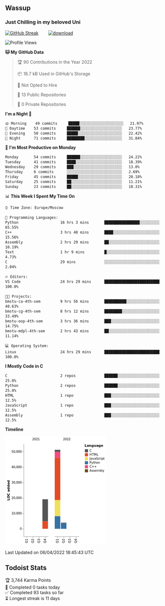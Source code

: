 ## Wassup 
### Just Chilling in my beloved Uni 

<!--
-->

[![GitHub Streak](http://github-readme-streak-stats.herokuapp.com?user=archeoss&theme=shades-of-purple&hide_border=true&date_format=j%20M%5B%20Y%5D)](https://git.io/streak-stats)&nbsp;&nbsp;&nbsp;&nbsp;&nbsp;&nbsp;&nbsp;&nbsp;[![download](https://user-images.githubusercontent.com/68448737/147796309-d8b65b1d-4dde-40d9-b03a-2b42aaa6cd43.jpeg)
](https://bmstu.ru/)

<!--START_SECTION:waka-->
![Profile Views](http://img.shields.io/badge/Profile%20Views-1-blue)

**🐱 My GitHub Data** 

> 🏆 90 Contributions in the Year 2022
 > 
> 📦 18.7 kB Used in GitHub's Storage 
 > 
> 🚫 Not Opted to Hire
 > 
> 📜 13 Public Repositories 
 > 
> 🔑 0 Private Repositories  
 > 
**I'm a Night 🦉** 

```text
🌞 Morning    49 commits     █████░░░░░░░░░░░░░░░░░░░░   21.97% 
🌆 Daytime    53 commits     ██████░░░░░░░░░░░░░░░░░░░   23.77% 
🌃 Evening    50 commits     █████░░░░░░░░░░░░░░░░░░░░   22.42% 
🌙 Night      71 commits     ████████░░░░░░░░░░░░░░░░░   31.84%

```
📅 **I'm Most Productive on Monday** 

```text
Monday       54 commits     ██████░░░░░░░░░░░░░░░░░░░   24.22% 
Tuesday      41 commits     ████░░░░░░░░░░░░░░░░░░░░░   18.39% 
Wednesday    29 commits     ███░░░░░░░░░░░░░░░░░░░░░░   13.0% 
Thursday     6 commits      ░░░░░░░░░░░░░░░░░░░░░░░░░   2.69% 
Friday       45 commits     █████░░░░░░░░░░░░░░░░░░░░   20.18% 
Saturday     25 commits     ██░░░░░░░░░░░░░░░░░░░░░░░   11.21% 
Sunday       23 commits     ██░░░░░░░░░░░░░░░░░░░░░░░   10.31%

```


📊 **This Week I Spent My Time On** 

```text
⌚︎ Time Zone: Europe/Moscow

💬 Programming Languages: 
Python                   16 hrs 3 mins       ████████████████░░░░░░░░░   65.55% 
C++                      3 hrs 48 mins       ████░░░░░░░░░░░░░░░░░░░░░   15.56% 
Assembly                 2 hrs 29 mins       ██░░░░░░░░░░░░░░░░░░░░░░░   10.19% 
Text                     1 hr 9 mins         █░░░░░░░░░░░░░░░░░░░░░░░░   4.73% 
C                        29 mins             ░░░░░░░░░░░░░░░░░░░░░░░░░   2.04%

🔥 Editors: 
VS Code                  24 hrs 29 mins      █████████████████████████   100.0%

🐱‍💻 Projects: 
bmstu-ca-4th-sem         9 hrs 56 mins       ██████████░░░░░░░░░░░░░░░   40.63% 
bmstu-cg-4th-sem         8 hrs 12 mins       ████████░░░░░░░░░░░░░░░░░   33.49% 
bmstu-oop-4th-sem        3 hrs 36 mins       ███░░░░░░░░░░░░░░░░░░░░░░   14.75% 
bmstu-mdpl-4th-sem       2 hrs 43 mins       ██░░░░░░░░░░░░░░░░░░░░░░░   11.14%

💻 Operating System: 
Linux                    24 hrs 29 mins      █████████████████████████   100.0%

```

**I Mostly Code in C** 

```text
C                        2 repos             ██████░░░░░░░░░░░░░░░░░░░   25.0% 
Python                   2 repos             ██████░░░░░░░░░░░░░░░░░░░   25.0% 
HTML                     1 repo              ███░░░░░░░░░░░░░░░░░░░░░░   12.5% 
JavaScript               1 repo              ███░░░░░░░░░░░░░░░░░░░░░░   12.5% 
Assembly                 1 repo              ███░░░░░░░░░░░░░░░░░░░░░░   12.5%

```


**Timeline**

![Chart not found](https://raw.githubusercontent.com/archeoss/archeoss/master/charts/bar_graph.png) 


 Last Updated on 06/04/2022 18:45:43 UTC
<!--END_SECTION:waka-->

## Todoist Stats

<!-- TODO-IST:START -->
🏆  3,744 Karma Points           
🌸  Completed 0 tasks today           
✅  Completed 93 tasks so far           
⏳  Longest streak is 11 days
<!-- TODO-IST:END -->
